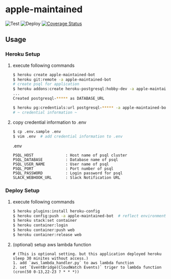 # apple-maintained

![Test](https://github.com/s14t284/apple-maintained-bot/workflows/Test/badge.svg)
![Deploy](https://github.com/s14t284/apple-maintained-bot/workflows/Deploy/badge.svg)
[![Coverage Status](https://coveralls.io/repos/github/s14t284/apple-maintained-bot/badge.svg?branch=add/test)](https://coveralls.io/github/s14t284/apple-maintained-bot?branch=add/test)

## Usage

### Heroku Setup

1. execute following commands

    ```bash
    $ heroku create apple-maintained-bot
    $ heroku git:remote -a apple-maintained-bot
    # create psql for application
    $ heroku addons:create heroku-postgresql:hobby-dev -a apple-maintained-bot
    ...
    Created postgresql-***** as DATABASE_URL

    $ heroku pg:credentials:url postgresql-***** -a apple-maintained-bot
    # ~ credential information ~
    ```

1. copy credential information to .env

    ```bash
    $ cp .env.sample .env
    $ vim .env  # add credential information to .env
    ```

    .env

    ```vi
    PSQL_HOST              : Host name of psql cluster
    PSQL_DATABASE          : Database name of psql
    PSQL_USER_NAME         : User name of psql
    PSQL_PORT              : Port number of psql
    PSQL_PASSWORD          : Login password for psql
    SLACK_WEBHOOK_URL      : Slack Notification URL
    ```

### Deploy Setup

1. execute following commands

    ```bash
    $ heroku plugins:install heroku-config
    $ heroku config:push -a apple-maintained-bot  # reflect environment variables in .env
    $ heroku stack:set container
    $ heroku container:login
    $ heroku container:push web
    $ heroku container:release web
    ```

2. (optional) setup aws lambda function

    ```
    # (This is optional setting. but this application deployed heroku sleep 30 minites without access.)
    1. add `aws_lambda_handler.py` to aws lambda function
    2. set `EventBridge(CloudWatch Events)` triger to lambda function (cron(50 0-13,22-23 ? * * *))
    ```
